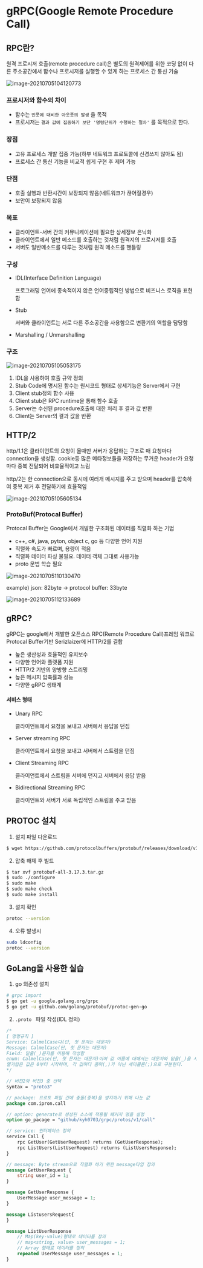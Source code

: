 # gRPC(Google Remote Procedure Call)

## RPC란?

원격 프로시저 호출(remote procedure call)은 별도의 원격제어를 위한 코딩 없이 다른 주소공간에서 함수나 프로시저를 실행할 수 있게 하는 프로세스 간 통신 기술

![image-20210705104120773](image/image-20210705104120773.png)

### 프로시저와 함수의 차이

* 함수는 ``인풋에 대비한 아웃풋의 발생`` 을 목적
* 프로시저는 ``결과 값에 집중하기 보단 '명령단위가 수행하는 절차'`` 를 목적으로 한다.

### 장점

* 고유 프로세스 개발 집중 가능(하부 네트워크 프로토콜에 신경쓰지 않아도 됨)
* 프로세스 간 통신 기능을 비교적 쉽게 구현 후 제어 가능

### 단점

* 호출 실행과 반환시간이 보장되지 않음(네트워크가 끊어질경우)
* 보안이 보장되지 않음

### 목표

* 클라이언트-서버 간의 커뮤니케이션에 필요한 상세정보 은닉화
* 클라이언트에서 일반 메소드를 호출하는 것처럼 원격지의 프로시저를 호출
* 서버도 일반메소드를 다루는 것처럼 원격 메소드를 핸들링

### 구성

* IDL(Interface Definition Language)

    프로그래밍 언어에 종속적이지 않은 언어중립적인 방법으로 비즈니스 로직을 표현함

* Stub

    서버와 클라이언트는 서로 다른 주소공간을 사용함으로 변환기의 역할을 담당함

* Marshalling / Unmarshalling

### 구조

![image-20210705105053175](image/image-20210705105053175.png)

1. IDL을 사용하여 호출 규약 정의
2. Stub Code에 명시된 함수는 원시코드 형태로 상세기능은 Server에서 구현
3. Client stub정의 함수 사용
4. Client stub은 RPC runtime을 통해 함수 호출
5. Server는 수신된 procedure호출에 대한 처리 후 결과 값 반환
6. Client는 Server의 결과 값을 반환

## HTTP/2

http/1.1은 클라이언트의 요청이 올때만 서버가 응답하는 구조로 매 요청마다 connection을 생성함. cookie등 많은 메타정보들을 저장하는 무거운 header가 요청마다 중복 전달되어 비효율적이고 느림

http/2는 한 connection으로 동시에 여러개 메시지를 주고 받으며 header를 압축하여 중복 제거 후 전달하기에 효율적임

![image-20210705105605134](image/image-20210705105605134.png)

### ProtoBuf(Protocal Buffer)

Protocal Buffer는 Google에서 개발한 구조화된 데이터를 직렬화 하는 기법

* c++, c#, java, pyton, object c, go 등 다양한 언어 지원
* 직렬화 속도가 빠르며, 용량이 적음
* 직렬화 데이터 파싱 불필요. 데이터 객체 그대로 사용가능
* proto 문법 학습 필요

![image-20210705110130470](image/image-20210705110130470.png)

example) json: 82byte -> protocol buffer: 33byte

![image-20210705112133689](image/image-20210705112133689.png)

## gRPC?

gRPC는 google에서 개발한 오픈소스 RPC(Remote Procedure Call)프레임 워크로 Protocal  Buffer기반 Serizlaizer에 HTTP/2를 결합

* 높은 생산성과 효율적인 유지보수
* 다양한 언어와 플랫폼 지원
* HTTP/2 기반의 양방향 스트리밍
* 높은 메시지 압축률과 성능
* 다양한 gRPC 생태계

#### 서비스 형태

* Unary RPC

    클라이언트에서 요청을 보내고 서버에서 응답을 던짐

* Server streaming RPC

    클라이언트에서 요청을 보내고 서버에서 스트림을 던짐

* Client Streaming RPC

    클라이언트에서 스트림을 서버에 던지고 서버에서 응답 받음

* Bidirectional Streaming RPC

    클라이언트와 서버가 서로 독립적인 스트림을 주고 받음

## PROTOC 설치

1. 설치 파일 다운로드

```bash
$ wget https://github.com/protocolbuffers/protobuf/releases/download/v3.17.3/protobuf-all-3.17.3.tar.gz
```

2. 압축 해제 후 빌드

```bash
$ tar xvf protobuf-all-3.17.3.tar.gz
$ sudo ./configure
$ sudo make
$ sudo make check
$ sudo make install
```

3. 설치 확인

```bash
protoc --version
```

4. 오류 발생시

```bash
sudo ldconfig
protoc --version
```

## GoLang을 사용한 실습

1. go 의존성 설치

```bash
# grpc import
$ go get -u google.golang.org/grpc
$ go get -u github.com/golang/protobuf/protoc-gen-go
```

2. ``.proto `` 파일 작성(IDL 정의)

```protobuf
/*
[ 명명규칙 ]
Service: CalmelCase다(단, 첫 문자는 대문자)
Message: CalmelCase(단, 첫 문자는 대문자)
Field: 밑줄(_)문자를 이용해 작성함
enum: CalmelCase(단, 첫 문자는 대문자)이며 값 이름에 대해서는 대문자와 밑을(_)을 사용한다.
열거탑은 값은 0부터 시작하며, 각 값마다 콤마(,)가 아닌 세미콜론(;)으로 구분한다.
*/

// 버전2와 버전3 중 선택
syntax = "proto3"

// package: 프로토 파일 간에 충돌(중복)을 방지하기 위해 나눈 값
package com.ipron.call

// option: generate로 생성된 소스에 적용될 패키지 명을 설정
option go_pacage = "github/kyh0703/grpc/protos/v1/call"

// service: 인터페이스 정의
service Call {
    rpc GetUser(GetUserRequest) returns (GetUserResponse);
    rpc ListUsers(ListUserRequest) returns (ListUsersResponse);
}

// message: Byte stream으로 직렬화 하기 위한 message타입 정의
message GetUserRequest {
	string user_id = 1;
}

message GetUserResponse {
	UserMessage user_message = 1;
}

message ListusersRequest{
}

message ListUserResponse 
	// Map(key-value)형태로 데이터를 정의
	// map<string, value> user_messages = 1;
	// Array 형태로 데이터를 정의
	repeated UserMessage user_messages = 1;
}
```

